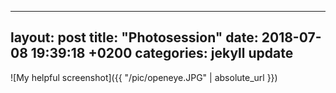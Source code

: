 
---
layout: post
title:  "Photosession"
date:   2018-07-08 19:39:18 +0200
categories: jekyll update
---


![My helpful screenshot]({{ "/pic/openeye.JPG" | absolute_url }})

